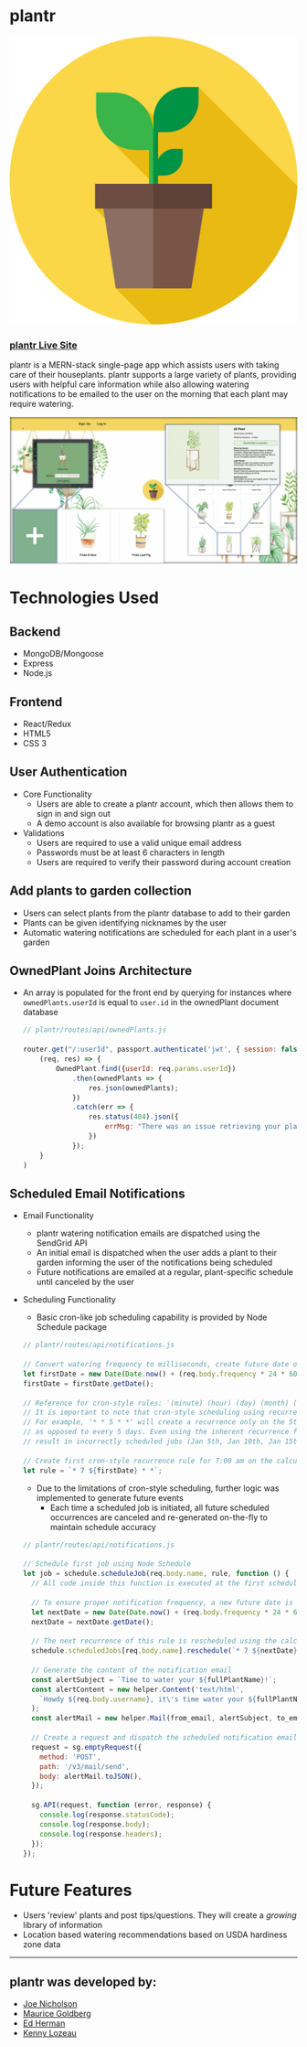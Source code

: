 # plantr
![Logo](https://raw.githubusercontent.com/joeqnicholson/plantr/master/frontend/src/components/plant.png)

### [plantr Live Site](https://plantr-app.herokuapp.com)

plantr is a MERN-stack single-page app which assists users with taking care of their houseplants. plantr supports a large variety of plants, providing users with helpful care information while also allowing watering notifications to be emailed to the user on the morning that each plant may require watering.



![Screenshot](https://raw.githubusercontent.com/joeqnicholson/plantr/master/frontend/public/planter_screenshot.png)

# Technologies Used

## Backend
* MongoDB/Mongoose
* Express
* Node.js

## Frontend
* React/Redux
* HTML5
* CSS 3

## User Authentication
* Core Functionality
  * Users are able to create a plantr account, which then allows them to sign in and sign out
  * A demo account is also available for browsing plantr as a guest
* Validations
  * Users are required to use a valid unique email address
  * Passwords must be at least 6 characters in length
  * Users are required to verify their password during account creation

## Add plants to garden collection
* Users can select plants from the plantr database to add to their garden
* Plants can be given identifying nicknames by the user
* Automatic watering notifications are scheduled for each plant in a user's garden

## OwnedPlant Joins Architecture
* An array is populated for the front end by querying for instances where `ownedPlants.userId` is equal to `user.id` in the ownedPlant document database
  ```javascript
  // plantr/routes/api/ownedPlants.js

  router.get("/:userId", passport.authenticate('jwt', { session: false }),
      (req, res) => {
          OwnedPlant.find({userId: req.params.userId})
              .then(ownedPlants => {
                  res.json(ownedPlants);
              })
              .catch(err => {
                  res.status(404).json({ 
                      errMsg: "There was an issue retrieving your plants" 
                  })
              });
      }
  )
  ```

## Scheduled Email Notifications
* Email Functionality
  * plantr watering notification emails are dispatched using the SendGrid API
  * An initial email is dispatched when the user adds a plant to their garden informing the user of the notifications being scheduled
  * Future notifications are emailed at a regular, plant-specific schedule until canceled by the user

* Scheduling Functionality
  * Basic cron-like job scheduling capability is provided by Node Schedule package
  ```javascript
  // plantr/routes/api/notifications.js

  // Convert watering frequency to milliseconds, create future date object, and extract day of month
  let firstDate = new Date(Date.now() + (req.body.frequency * 24 * 60 * 60 * 1000));
  firstDate = firstDate.getDate();

  // Reference for cron-style rules: '(minute) (hour) (day) (month) (day of week)'
  // It is important to note that cron-style scheduling using recurrence rules does NOT use a relative offset.
  // For example, '* * 5 * *' will create a recurrence only on the 5th of each month (Jan 5th, Feb 5th, etc)
  // as opposed to every 5 days. Even using the inherent recurrence functionality, such as '* * /5 * *', will
  // result in incorrectly scheduled jobs (Jan 5th, Jan 10th, Jan 15th)

  // Create first cron-style recurrence rule for 7:00 am on the calculated day of the month
  let rule = `* 7 ${firstDate} * *`;
  ```
  * Due to the limitations of cron-style scheduling, further logic was implemented to generate future events
    * Each time a scheduled job is initiated, all future scheduled occurrences are canceled and re-generated on-the-fly to maintain schedule accuracy
  ```javascript
  // plantr/routes/api/notifications.js

  // Schedule first job using Node Schedule
  let job = schedule.scheduleJob(req.body.name, rule, function () {
    // All code inside this function is executed at the first scheduled notification date

    // To ensure proper notification frequency, a new future date is immediately calculated, as above
    let nextDate = new Date(Date.now() + (req.body.frequency * 24 * 60 * 60 * 1000));
    nextDate = nextDate.getDate();

    // The next recurrence of this rule is rescheduled using the calculated nextDate
    schedule.scheduledJobs[req.body.name].reschedule(`* 7 ${nextDate} * *`);
  
    // Generate the content of the notification email
    const alertSubject = `Time to water your ${fullPlantName}!`;
    const alertContent = new helper.Content('text/html',
      `Howdy ${req.body.username}, it\'s time water your ${fullPlantName}! Remember to give it ${req.body.waterAmount} liters of water today. It will thank you!`
    );
    const alertMail = new helper.Mail(from_email, alertSubject, to_email, alertContent);

    // Create a request and dispatch the scheduled notification email using SendGrid API
    request = sg.emptyRequest({
      method: 'POST',
      path: '/v3/mail/send',
      body: alertMail.toJSON(),
    });

    sg.API(request, function (error, response) {
      console.log(response.statusCode);
      console.log(response.body);
      console.log(response.headers);
    });
  });
  ```

# Future Features
* Users 'review' plants and post tips/questions. They will create a _growing_ library of information
* Location based watering recommendations based on USDA hardiness zone data
___

## plantr was developed by:
* [Joe Nicholson](https://github.com/joeqnicholson)
* [Maurice Goldberg](https://github.com/Maurice-Goldberg)
* [Ed Herman](https://github.com/edherm)
* [Kenny Lozeau](https://github.com/kennylozeau)